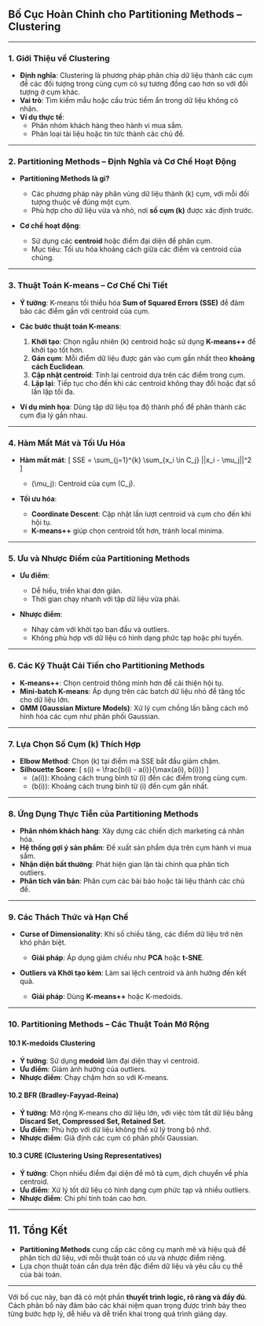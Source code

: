 
## **Bố Cục Hoàn Chỉnh cho Partitioning Methods – Clustering**

---

### **1. Giới Thiệu về Clustering**  
- **Định nghĩa**: Clustering là phương pháp phân chia dữ liệu thành các cụm để các đối tượng trong cùng cụm có sự tương đồng cao hơn so với đối tượng ở cụm khác.  
- **Vai trò**: Tìm kiếm mẫu hoặc cấu trúc tiềm ẩn trong dữ liệu không có nhãn.  
- **Ví dụ thực tế**: 
  - Phân nhóm khách hàng theo hành vi mua sắm.
  - Phân loại tài liệu hoặc tin tức thành các chủ đề.

---

### **2. Partitioning Methods – Định Nghĩa và Cơ Chế Hoạt Động**  
- **Partitioning Methods là gì?**  
  - Các phương pháp này phân vùng dữ liệu thành \(k\) cụm, với mỗi đối tượng thuộc về đúng một cụm.
  - Phù hợp cho dữ liệu vừa và nhỏ, nơi **số cụm \(k\)** được xác định trước.

- **Cơ chế hoạt động**:
  - Sử dụng các **centroid** hoặc điểm đại diện để phân cụm.
  - Mục tiêu: Tối ưu hóa khoảng cách giữa các điểm và centroid của chúng.

---

### **3. Thuật Toán K-means – Cơ Chế Chi Tiết**  
- **Ý tưởng**: K-means tối thiểu hóa **Sum of Squared Errors (SSE)** để đảm bảo các điểm gần với centroid của cụm.
  
- **Các bước thuật toán K-means**:
  1. **Khởi tạo**: Chọn ngẫu nhiên \(k\) centroid hoặc sử dụng **K-means++** để khởi tạo tốt hơn.
  2. **Gán cụm**: Mỗi điểm dữ liệu được gán vào cụm gần nhất theo **khoảng cách Euclidean**.
  3. **Cập nhật centroid**: Tính lại centroid dựa trên các điểm trong cụm.
  4. **Lặp lại**: Tiếp tục cho đến khi các centroid không thay đổi hoặc đạt số lần lặp tối đa.

- **Ví dụ minh họa**: Dùng tập dữ liệu tọa độ thành phố để phân thành các cụm địa lý gần nhau.

---

### **4. Hàm Mất Mát và Tối Ưu Hóa**  
- **Hàm mất mát**: 
  \[
  SSE = \sum_{j=1}^{k} \sum_{x_i \in C_j} ||x_i - \mu_j||^2
  \]
  - \(\mu_j\): Centroid của cụm \(C_j\).
  
- **Tối ưu hóa**: 
  - **Coordinate Descent**: Cập nhật lần lượt centroid và cụm cho đến khi hội tụ.
  - **K-means++** giúp chọn centroid tốt hơn, tránh local minima.

---

### **5. Ưu và Nhược Điểm của Partitioning Methods**  
- **Ưu điểm**:
  - Dễ hiểu, triển khai đơn giản.
  - Thời gian chạy nhanh với tập dữ liệu vừa phải.

- **Nhược điểm**:
  - Nhạy cảm với khởi tạo ban đầu và outliers.
  - Không phù hợp với dữ liệu có hình dạng phức tạp hoặc phi tuyến.

---

### **6. Các Kỹ Thuật Cải Tiến cho Partitioning Methods**  
- **K-means++**: Chọn centroid thông minh hơn để cải thiện hội tụ.
- **Mini-batch K-means**: Áp dụng trên các batch dữ liệu nhỏ để tăng tốc cho dữ liệu lớn.
- **GMM (Gaussian Mixture Models)**: Xử lý cụm chồng lấn bằng cách mô hình hóa các cụm như phân phối Gaussian.

---

### **7. Lựa Chọn Số Cụm \(k\) Thích Hợp**  
- **Elbow Method**: Chọn \(k\) tại điểm mà SSE bắt đầu giảm chậm.
- **Silhouette Score**:
  \[
  s(i) = \frac{b(i) - a(i)}{\max(a(i), b(i))}
  \]
  - \(a(i)\): Khoảng cách trung bình từ \(i\) đến các điểm trong cùng cụm.
  - \(b(i)\): Khoảng cách trung bình từ \(i\) đến cụm gần nhất.

---

### **8. Ứng Dụng Thực Tiễn của Partitioning Methods**  
- **Phân nhóm khách hàng**: Xây dựng các chiến dịch marketing cá nhân hóa.
- **Hệ thống gợi ý sản phẩm**: Đề xuất sản phẩm dựa trên cụm hành vi mua sắm.
- **Nhận diện bất thường**: Phát hiện gian lận tài chính qua phân tích outliers.
- **Phân tích văn bản**: Phân cụm các bài báo hoặc tài liệu thành các chủ đề.

---

### **9. Các Thách Thức và Hạn Chế**  
- **Curse of Dimensionality**: Khi số chiều tăng, các điểm dữ liệu trở nên khó phân biệt.
  - **Giải pháp**: Áp dụng giảm chiều như **PCA** hoặc **t-SNE**.

- **Outliers và Khởi tạo kém**: Làm sai lệch centroid và ảnh hưởng đến kết quả.
  - **Giải pháp**: Dùng **K-means++** hoặc K-medoids.

---

### **10. Partitioning Methods – Các Thuật Toán Mở Rộng**  

#### **10.1 K-medoids Clustering**  
- **Ý tưởng**: Sử dụng **medoid** làm đại diện thay vì centroid.
- **Ưu điểm**: Giảm ảnh hưởng của outliers.
- **Nhược điểm**: Chạy chậm hơn so với K-means.

#### **10.2 BFR (Bradley-Fayyad-Reina)**  
- **Ý tưởng**: Mở rộng K-means cho dữ liệu lớn, với việc tóm tắt dữ liệu bằng **Discard Set, Compressed Set, Retained Set**.
- **Ưu điểm**: Phù hợp với dữ liệu không thể xử lý trong bộ nhớ.
- **Nhược điểm**: Giả định các cụm có phân phối Gaussian.

#### **10.3 CURE (Clustering Using Representatives)**  
- **Ý tưởng**: Chọn nhiều điểm đại diện để mô tả cụm, dịch chuyển về phía centroid.
- **Ưu điểm**: Xử lý tốt dữ liệu có hình dạng cụm phức tạp và nhiều outliers.
- **Nhược điểm**: Chi phí tính toán cao hơn.

---

## **11. Tổng Kết**  
- **Partitioning Methods** cung cấp các công cụ mạnh mẽ và hiệu quả để phân tích dữ liệu, với mỗi thuật toán có ưu và nhược điểm riêng.
- Lựa chọn thuật toán cần dựa trên đặc điểm dữ liệu và yêu cầu cụ thể của bài toán.


---

Với bố cục này, bạn đã có một phần **thuyết trình logic, rõ ràng và đầy đủ**. Cách phân bổ này đảm bảo các khái niệm quan trọng được trình bày theo từng bước hợp lý, dễ hiểu và dễ triển khai trong quá trình giảng dạy.